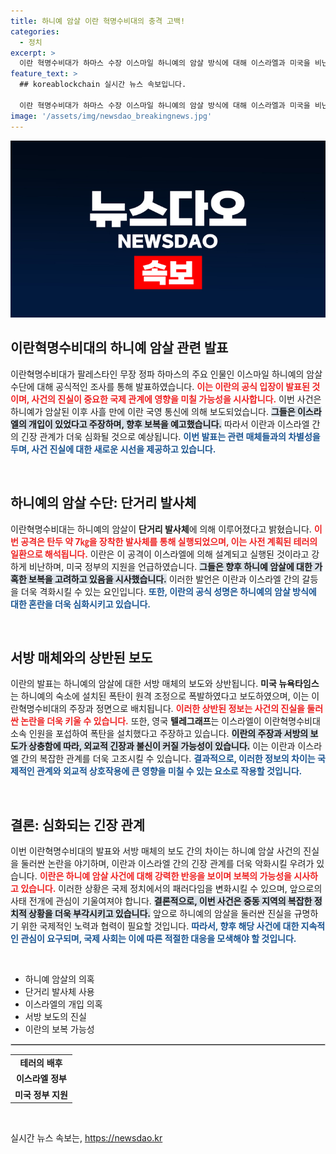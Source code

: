 ```yaml
---
title: 하니예 암살 이란 혁명수비대의 충격 고백!
categories:
  - 정치
excerpt: >
  이란 혁명수비대가 하마스 수장 이스마일 하니예의 암살 방식에 대해 이스라엘과 미국을 비난하며 반격을 예고했습니다. 이번 사건은 기존 보고와 상반되는 해석을 낳으며 진실 공방을 촉발하고 있습니다.
feature_text: >
  ## koreablockchain 실시간 뉴스 속보입니다.

  이란 혁명수비대가 하마스 수장 이스마일 하니예의 암살 방식에 대해 이스라엘과 미국을 비난하며 반격을 예고했습니다. 이번 사건은 기존 보고와 상반되는 해석을 낳으며 진실 공방을 촉발하고 있습니다.
image: '/assets/img/newsdao_breakingnews.jpg'
---
```


<p><img src="/assets/img/newsdao_breakingnews.jpg" alt="koreablockchain 속보" /></p>

<h2 data-ke-size="size26">이란혁명수비대의 하니예 암살 관련 발표</h2>

<p data-ke-size="size16">이란혁명수비대가 팔레스타인 무장 정파 하마스의 주요 인물인 이스마일 하니예의 암살 수단에 대해 공식적인 조사를 통해 발표하였습니다. <b><span style="color: #ee2323;">이는 이란의 공식 입장이 발표된 것이며, 사건의 진실이 중요한 국제 관계에 영향을 미칠 가능성을 시사합니다.</span></b> 이번 사건은 하니예가 암살된 이후 사흘 만에 이란 국영 통신에 의해 보도되었습니다. <b><span style="background-color: #21538527;">그들은 이스라엘의 개입이 있었다고 주장하며, 향후 보복을 예고했습니다.</span></b> 따라서 이란과 이스라엘 간의 긴장 관계가 더욱 심화될 것으로 예상됩니다. <b><span style="color: #1a5490;">이번 발표는 관련 매체들과의 차별성을 두며, 사건 진실에 대한 새로운 시선을 제공하고 있습니다.</span></b></p>

<p data-ke-size="size16">&nbsp;</p>

<h2 data-ke-size="size26">하니예의 암살 수단: 단거리 발사체</h2>

<p data-ke-size="size16">이란혁명수비대는 하니예의 암살이 <b>단거리 발사체</b>에 의해 이루어졌다고 밝혔습니다. <b><span style="color: #ee2323;">이번 공격은 탄두 약 7㎏을 장착한 발사체를 통해 실행되었으며, 이는 사전 계획된 테러의 일환으로 해석됩니다.</span></b> 이란은 이 공격이 이스라엘에 의해 설계되고 실행된 것이라고 강하게 비난하며, 미국 정부의 지원을 언급하였습니다. <b><span style="background-color: #21538527;">그들은 향후 하니예 암살에 대한 가혹한 보복을 고려하고 있음을 시사했습니다.</span></b> 이러한 발언은 이란과 이스라엘 간의 갈등을 더욱 격화시킬 수 있는 요인입니다. <b><span style="color: #1a5490;">또한, 이란의 공식 성명은 하니예의 암살 방식에 대한 혼란을 더욱 심화시키고 있습니다.</span></b></p>

<p data-ke-size="size16">&nbsp;</p>

<h2 data-ke-size="size26">서방 매체와의 상반된 보도</h2>

<p data-ke-size="size16">이란의 발표는 하니예의 암살에 대한 서방 매체의 보도와 상반됩니다. <b>미국 뉴욕타임스</b>는 하니예의 숙소에 설치된 폭탄이 원격 조정으로 폭발하였다고 보도하였으며, 이는 이란혁명수비대의 주장과 정면으로 배치됩니다. <b><span style="color: #ee2323;">이러한 상반된 정보는 사건의 진실을 둘러싼 논란을 더욱 키울 수 있습니다.</span></b> 또한, 영국 <b>텔레그래프</b>는 이스라엘이 이란혁명수비대 소속 인원을 포섭하여 폭탄을 설치했다고 주장하고 있습니다. <b><span style="background-color: #21538527;">이란의 주장과 서방의 보도가 상충함에 따라, 외교적 긴장과 불신이 커질 가능성이 있습니다.</span></b> 이는 이란과 이스라엘 간의 복잡한 관계를 더욱 고조시킬 수 있습니다. <b><span style="color: #1a5490;">결과적으로, 이러한 정보의 차이는 국제적인 관계와 외교적 상호작용에 큰 영향을 미칠 수 있는 요소로 작용할 것입니다.</span></b></p>

<p data-ke-size="size16">&nbsp;</p>

<h2 data-ke-size="size26">결론: 심화되는 긴장 관계</h2>

<p data-ke-size="size16">이번 이란혁명수비대의 발표와 서방 매체의 보도 간의 차이는 하니예 암살 사건의 진실을 둘러싼 논란을 야기하며, 이란과 이스라엘 간의 긴장 관계를 더욱 악화시킬 우려가 있습니다. <b><span style="color: #ee2323;">이란은 하니예 암살 사건에 대해 강력한 반응을 보이며 보복의 가능성을 시사하고 있습니다.</span></b> 이러한 상황은 국제 정치에서의 패러다임을 변화시킬 수 있으며, 앞으로의 사태 전개에 관심이 기울여져야 합니다. <b><span style="background-color: #21538527;">결론적으로, 이번 사건은 중동 지역의 복잡한 정치적 상황을 더욱 부각시키고 있습니다.</span></b> 앞으로 하니예의 암살을 둘러싼 진실을 규명하기 위한 국제적인 노력과 협력이 필요할 것입니다. <b><span style="color: #1a5490;">따라서, 향후 해당 사건에 대한 지속적인 관심이 요구되며, 국제 사회는 이에 따른 적절한 대응을 모색해야 할 것입니다.</span></b></p>

<p data-ke-size="size16">&nbsp;</p>

<ul>
    <li>하니예 암살의 의혹</li>
    <li>단거리 발사체 사용</li>
    <li>이스라엘의 개입 의혹</li>
    <li>서방 보도의 진실</li>
    <li>이란의 보복 가능성</li>
</ul>

<hr style="border: 1px solid #ccc;">

<table style="width: 100%;">
    <tr>
        <td style="text-align: center; height: 17px;"><b>테러의 배후</b></td>
    </tr>
    <tr>
        <td style="text-align: center; height: 17px;"><b>이스라엘 정부</b></td>
    </tr>
    <tr>
        <td style="text-align: center; height: 17px;"><b>미국 정부 지원</b></td>
    </tr>
</table>

<p data-ke-size="size16">&nbsp;</p>
실시간 뉴스 속보는, <a href="https://newsdao.kr" rel="dofollow">https://newsdao.kr</a>


